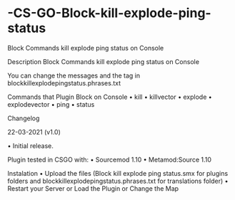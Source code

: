 # -CS-GO-Block-kill-explode-ping-status
Block Commands kill explode ping status on Console

Description
Block Commands kill explode ping status on Console

You can change the messages and the tag in blockkillexplodepingstatus.phrases.txt

Commands that Plugin Block on Console
• kill
• killvector
• explode
• explodevector
• ping
• status

Changelog

22-03-2021 (v1.0)

• Initial release.

Plugin tested in CSGO with:
• Sourcemod 1.10
• Metamod:Source 1.10

Instalation
• Upload the files (Block kill explode ping status.smx for plugins folders and blockkillexplodepingstatus.phrases.txt for translations folder)
• Restart your Server or Load the Plugin or Change the Map
